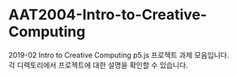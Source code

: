 # AAT2004-Intro-to-Creative-Computing
2019-02 Intro to Creative Computing p5.js 프로젝트 과제 모음입니다.</br>
각 디렉토리에서 프로젝트에 대한 설명을 확인할 수 있습니다.
